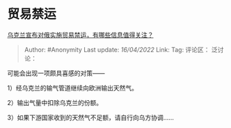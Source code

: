 # 贸易禁运
[乌克兰宣布对俄实施贸易禁运，有哪些信息值得关注？](https://www.zhihu.com/question/527096640/answer/2432896021)

> Author: #Anonymity
> Last update: *16/04/2022*
> Link:
> Tag:
> 评论区：
> 泛讨论：

可能会出现一项颇具喜感的对策——

1）经乌克兰的输气管道继续向欧洲输出天然气。

2）输出气量中扣除乌克兰的份额。

3）如果下游国家收到的天然气不足额，请自行向乌方协调……
